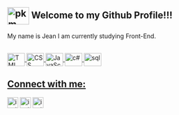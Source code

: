 ## <img align="center" alt="pkm" height="40" width="50" src="https://img.icons8.com/?size=100&id=6seePcDi6Lga&format=png&color=000000"> Welcome to my Github Profile!!! 
My name is Jean I am currently studying Front-End.

<div align="center">
  <a href="https://github.com/jeanmoreiraa">
</div>
  <div style="display: inline_block"><br>
<img align="center" alt="TML" height="30" width="40" src="https://cdn.jsdelivr.net/gh/devicons/devicon@latest/icons/html5/html5-plain-wordmark.svg">
<img align="center" alt="CSS" height="30" width="40" src="https://cdn.jsdelivr.net/gh/devicons/devicon@latest/icons/css3/css3-plain-wordmark.svg">
<img align="center" alt="JavaScript" height="30" width="40" src="https://cdn.jsdelivr.net/gh/devicons/devicon@latest/icons/javascript/javascript-original.svg">
<img align="center" alt="c#" height="30" width="40" src="https://cdn.jsdelivr.net/gh/devicons/devicon@latest/icons/csharp/csharp-line.svg">
<img align="center" alt="sql" height="30" width="40" src="https://cdn.jsdelivr.net/gh/devicons/devicon@latest/icons/azuresqldatabase/azuresqldatabase-original.svg">

</div>
  
   ## Connect with me:
  
  <div>
  <a href="https://www.instagram.com/jeanmoreiraa/" rel="nofollow"><img align="center" alt="inst" height="25" width="25" src="https://img.icons8.com/?size=100&id=KDWXXYcBSEcJ&format=png&color=#1E29E2"></a>
  <a href="https://www.linkedin.com/in/jeanmoreiraa" rel="nofollow"><img align="center" alt="inst" height="25" width="25" src="https://img.icons8.com/?size=100&id=Psukg8I4phax&format=png&color=000000"></a></a>
  <a href="mailto:jeancm110@gmail.com"><img align="center" alt="inst" height="25" width="25" src="https://img.icons8.com/?size=100&id=80728&format=png&color=000000"></a></a></a> 
  </div>



